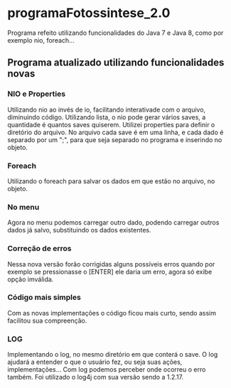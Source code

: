 # programaFotossintese_2.0

Programa refeito utilizando funcionalidades do Java 7 e Java 8, como por exemplo nio, foreach...

## Programa atualizado utilizando funcionalidades novas

### NIO e Properties

Utilizando nio ao invés de io, facilitando interativade com o arquivo, diminuindo código. Utilizando lista, o nio pode gerar vários saves, a quantidade é quantos saves quiserem. Utilizei properties para definir o diretório do arquivo. No arquivo cada save é em uma linha, e cada dado é separado por um ";", para que seja separado no programa e inserindo no objeto.

### Foreach

Utilizando o foreach para salvar os dados em que estão no arquivo, no objeto.

### No menu

Agora no menu podemos carregar outro dado, podendo carregar outros dados já salvo, substituindo os dados existentes.

### Correção de erros

Nessa nova versão forão corrigidas alguns possíveis erros quando por exemplo se pressionasse o [ENTER] ele daria um erro, agora só exibe opção imválida.

### Código mais simples

Com as novas implementações o código ficou mais curto, sendo assim facilitou sua compreenção.

### LOG

Implementando o log, no mesmo diretório em que conterá o save. O log ajudará a entender o que o usuário fez, ou seja suas ações, implementações...
Com log podemos perceber onde ocorreu o erro também.
Foi utilizado o log4j com sua versão sendo a 1.2.17.
